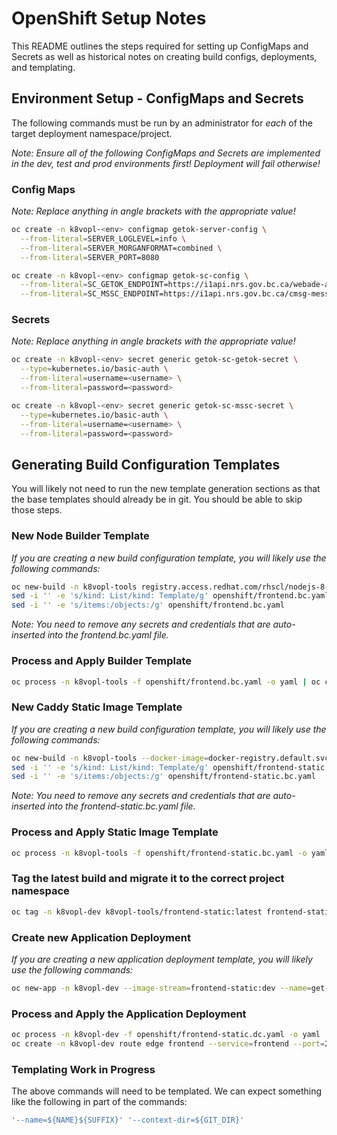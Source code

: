 # OpenShift Setup Notes

This README outlines the steps required for setting up ConfigMaps and Secrets as well as historical notes on creating build configs, deployments, and templating.

## Environment Setup - ConfigMaps and Secrets

The following commands must be run by an administrator for *each* of the target deployment namespace/project.

*Note: Ensure all of the following ConfigMaps and Secrets are implemented in the dev, test and prod environments first! Deployment will fail otherwise!*

### Config Maps

*Note: Replace anything in angle brackets with the appropriate value!*

```sh
oc create -n k8vopl-<env> configmap getok-server-config \
  --from-literal=SERVER_LOGLEVEL=info \
  --from-literal=SERVER_MORGANFORMAT=combined \
  --from-literal=SERVER_PORT=8080
```

```sh
oc create -n k8vopl-<env> configmap getok-sc-config \
  --from-literal=SC_GETOK_ENDPOINT=https://i1api.nrs.gov.bc.ca/webade-api/v1 \
  --from-literal=SC_MSSC_ENDPOINT=https://i1api.nrs.gov.bc.ca/cmsg-messaging-api/v1
```

### Secrets

*Note: Replace anything in angle brackets with the appropriate value!*

```sh
oc create -n k8vopl-<env> secret generic getok-sc-getok-secret \
  --type=kubernetes.io/basic-auth \
  --from-literal=username=<username> \
  --from-literal=password=<password>
```

```sh
oc create -n k8vopl-<env> secret generic getok-sc-mssc-secret \
  --type=kubernetes.io/basic-auth \
  --from-literal=username=<username> \
  --from-literal=password=<password>
```

## Generating Build Configuration Templates

You will likely not need to run the new template generation sections as that the base templates should already be in git. You should be able to skip those steps.

### New Node Builder Template

*If you are creating a new build configuration template, you will likely use the following commands:*

```sh
oc new-build -n k8vopl-tools registry.access.redhat.com/rhscl/nodejs-8-rhel7:latest~https://github.com/bcgov/nr-get-token.git#master --context-dir=frontend --name=get-token-frontend --dry-run -o yaml > openshift/frontend.bc.yaml
sed -i '' -e 's/kind: List/kind: Template/g' openshift/frontend.bc.yaml
sed -i '' -e 's/items:/objects:/g' openshift/frontend.bc.yaml
```

*Note: You need to remove any secrets and credentials that are auto-inserted into the frontend.bc.yaml file.*

### Process and Apply Builder Template

```sh
oc process -n k8vopl-tools -f openshift/frontend.bc.yaml -o yaml | oc create -n k8vopl-tools -f -
```

### New Caddy Static Image Template

*If you are creating a new build configuration template, you will likely use the following commands:*

```sh
oc new-build -n k8vopl-tools --docker-image=docker-registry.default.svc:5000/bcgov/s2i-caddy:v1-stable --source-image=frontend:latest --source-image-path=/opt/app-root/src/dist:tmp -D $'FROM docker-registry.default.svc:5000/bcgov/s2i-caddy:v1-stable\nCOPY tmp/dist/ /var/www/html/\nCMD /tmp/scripts/run' --dry-run --name=get-token-frontend-static -o yaml > openshift/frontend-static.bc.yaml
sed -i '' -e 's/kind: List/kind: Template/g' openshift/frontend-static.bc.yaml
sed -i '' -e 's/items:/objects:/g' openshift/frontend-static.bc.yaml
```

*Note: You need to remove any secrets and credentials that are auto-inserted into the frontend-static.bc.yaml file.*

### Process and Apply Static Image Template

```sh
oc process -n k8vopl-tools -f openshift/frontend-static.bc.yaml -o yaml | oc create -n k8vopl-tools -f -
```

### Tag the latest build and migrate it to the correct project namespace

```sh
oc tag -n k8vopl-dev k8vopl-tools/frontend-static:latest frontend-static:dev --reference-policy=local
```

### Create new Application Deployment

*If you are creating a new application deployment template, you will likely use the following commands:*

```sh
oc new-app -n k8vopl-dev --image-stream=frontend-static:dev --name=get-token-frontend --dry-run -o yaml > openshift/frontend-static.dc.yaml
```

### Process and Apply the Application Deployment

```sh
oc process -n k8vopl-dev -f openshift/frontend-static.dc.yaml -o yaml | oc create -n k8vopl-dev -f -
oc create -n k8vopl-dev route edge frontend --service=frontend --port=2015-tcp
```

### Templating Work in Progress

The above commands will need to be templated. We can expect something like the following in part of the commands:

```sh
'--name=${NAME}${SUFFIX}' '--context-dir=${GIT_DIR}'
```
